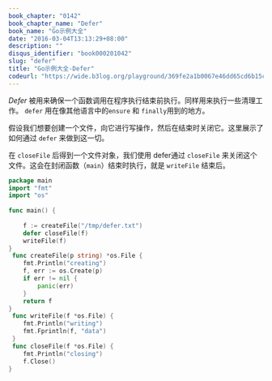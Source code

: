 ```yaml
---
book_chapter: "0142"
book_chapter_name: "Defer"
book_name: "Go示例大全"
date: "2016-03-04T13:13:29+08:00"
description: ""
disqus_identifier: "book000201042"
slug: "defer"
title: "Go示例大全-Defer"
codeurl: "https://wide.b3log.org/playground/369fe2a1b0067e46dd65cd6b15cc3ec2.go"
---
```

 
_Defer_ 被用来确保一个函数调用在程序执行结束前执行。同样用来执行一些清理工作。 `defer` 用在像其他语言中的`ensure` 和 `finally`用到的地方。





假设我们想要创建一个文件，向它进行写操作，然后在结束时关闭它。这里展示了如何通过 `defer` 来做到这一切。

在 `closeFile` 后得到一个文件对象，我们使用 defer通过 `closeFile` 来关闭这个文件。这会在封闭函数（`main`）结束时执行，就是 `writeFile` 结束后。








 

```Go
package main  
import "fmt"
import "os"  
 
func main() {  
 
    f := createFile("/tmp/defer.txt")
    defer closeFile(f)
    writeFile(f)
}  
 func createFile(p string) *os.File {
    fmt.Println("creating")
    f, err := os.Create(p)
    if err != nil {
        panic(err)
    }
    return f
}  
 func writeFile(f *os.File) {
    fmt.Println("writing")
    fmt.Fprintln(f, "data")  
 }  
 func closeFile(f *os.File) {
    fmt.Println("closing")
    f.Close()
}  
```
